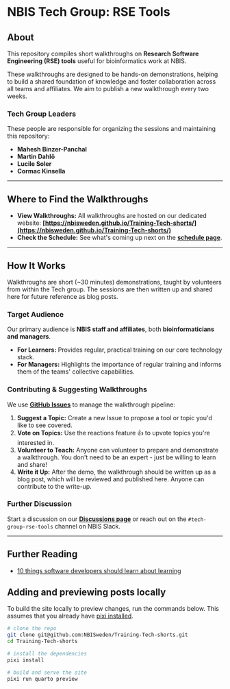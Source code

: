 # NBIS Tech Group: RSE Tools

## About

This repository compiles short walkthroughs on **Research Software Engineering (RSE) tools** useful for bioinformatics work at NBIS.

These walkthroughs are designed to be hands-on demonstrations, helping to build a shared foundation of knowledge and foster collaboration across all teams and affiliates. We aim to publish a new walkthrough every two weeks.

### Tech Group Leaders

These people are responsible for organizing the sessions and maintaining this repository:

- **Mahesh Binzer-Panchal**
- **Martin Dahlö**
- **Lucile Soler**
- **Cormac Kinsella**

---

## Where to Find the Walkthroughs

* **View Walkthroughs:** All walkthroughs are hosted on our dedicated website:
**[https://nbisweden.github.io/Training-Tech-shorts/](https://nbisweden.github.io/Training-Tech-shorts/)**
* **Check the Schedule:** See what's coming up next on the **[schedule page](https://nbisweden.github.io/Training-Tech-shorts/schedule.html)**.

---

## How It Works

Walkthroughs are short (~30 minutes) demonstrations, taught by volunteers from within the Tech group.
The sessions are then written up and shared here for future reference as blog posts.

### Target Audience

Our primary audience is **NBIS staff and affiliates**, both **bioinformaticians and managers**.

* **For Learners:** Provides regular, practical training on our core technology stack.
* **For Managers:** Highlights the importance of regular training and informs them of the teams' collective capabilities.

### Contributing & Suggesting Walkthroughs

We use **[GitHub Issues](https://github.com/NBISweden/Training-Tech-shorts/issues)** to manage the walkthrough pipeline:

1. **Suggest a Topic:** Create a new Issue to propose a tool or topic you'd like to see covered.
2. **Vote on Topics:** Use the reactions feature 👍 to upvote topics you're interested in.
3. **Volunteer to Teach:** Anyone can volunteer to prepare and demonstrate a walkthrough. You don't need to be an expert - just be willing to learn and share!
4. **Write it Up:** After the demo, the walkthrough should be written up as a blog post, which will be reviewed and published here. Anyone can contribute to the write-up.

### Further Discussion

Start a discussion on our **[Discussions page](https://github.com/NBISweden/Training-Tech-shorts/discussions)**
or reach out on the `#tech-group-rse-tools` channel on NBIS Slack.

---

## Further Reading

* [10 things software developers should learn about learning](https://cacm.acm.org/magazines/2024/1/278891-10-things-software-developers-should-learn-about-learning/fulltext)

## Adding and previewing posts locally

To build the site locally to preview changes, run the commands below. This assumes that you already have [pixi installed](https://pixi.sh/latest/installation/).

```bash
# clone the repo
git clone git@github.com:NBISweden/Training-Tech-shorts.git
cd Training-Tech-shorts

# install the dependencies
pixi install

# build and serve the site
pixi run quarto preview
```
